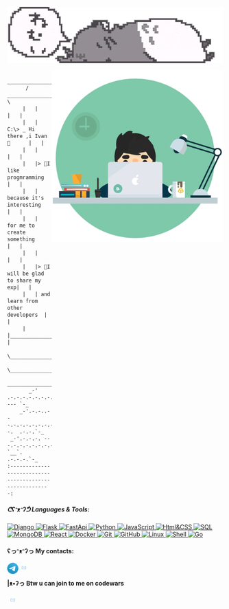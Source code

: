 <a href='https://github.com/TribQq'>
   
![header](https://github.com/TribQq/TribQq/blob/main/assets/headerV2fixed.webp)
</a>

<!--   <style>
   .text_in_tag {
    margin-top: -5px; /* Отрицательный отступ между заголовком и текстом */
   }
  </style> -->


<a href='https://github.com/TribQq'> <img align="right" alt="GIF" src="https://github.com/TribQq/TribQq/blob/main/assets/coding1crop.gif?raw=true" width="400"  /> </a>

<!-- <img align="right" alt="GIF" src="https://github.com/TribQq/TribQq/blob/main/assets/coding7.gif?raw=true"  /> -->


 ```
         ______________________________________
       /   _________________________________    \
      |   |                                  |   |
      |   |  C:\> _ Hi there ,i Ivan 👋      |   |
      |   |                                  |   |
      |   |> 🙌I like progmramming           |   |
      |   |   because it's interesting       |   |
      |   |   for me to create something     |   |
      |   |                                  |   |
      |   |> 🐼I will be glad to share my exp|   |
      |   | and learn from other developers  |   |           
      |   |__________________________________|   |
       \________________________________________/
           \_________________________________/
           ____________________________________
        _-'   .-.-.-.-.-.-.-.-.-.-.-.-.-.  --- `-_
     _-'.-.-..---.-.-.-.-.-.-.-.-.-.-.-.--.  .-.-.`-_
  _-'.-.-.-. ---.-.-.-.-.-.-.-.-.-.-.-.-`__`. .-.-.-.`-_
:-------------------------------------------------------: 
```


##### ᕦʕᵔᴥᵔʔᕥ Languages & Tools:

<!-- <a href='https://github.com/TribQq'>

![Django](https://img.shields.io/badge/Django-white?style=flat&logo=Django&logoColor=007D21&)
![Python](https://img.shields.io/badge/Python-white?style=flat&logo=Python&logoColor=4C5CD8)
![JavaScript](https://img.shields.io/badge/JavaScript-white?style=flat&logo=JavaScript&logoColor=FFAB00)
![Html](https://img.shields.io/badge/HTML-white?style=flat&logo=HTML5&logoColor=FF5600)
![CSS](https://img.shields.io/badge/CSS-white?style=flat&logo=CSS3&logoColor=FF5600)
![SQL](https://img.shields.io/badge/SQL-white?style=flat&logo=SQLite&logoColor=4C5CD8)
![Git](https://img.shields.io/badge/Git-white?style=flat&logo=GIT&logoColor=A63800)
![GitHub](https://img.shields.io/badge/GitHub-white?style=flat&logo=GITHUB&logoColor=black)
![Linux](https://img.shields.io/badge/Linux-white?style=flat&logo=Linux&logoColor=black)
</a> -->

<a href='https://github.com/TribQq'>
   
![Django](https://img.shields.io/badge/Django-7dc9aa?style=for-the-badge&logo=Django&logoColor=004d40&)
![Flask](https://img.shields.io/badge/Flask-7dc9aa?style=for-the-badge&logo=Flask&logoColor=black&)
![FastApi](https://img.shields.io/badge/FastApi-7dc9aa?style=for-the-badge&logo=FastApi&logoColor=white&)
![Python](https://img.shields.io/badge/Python-7dc9aa?style=for-the-badge&logo=Python&logoColor=4C5CD8)
![JavaScript](https://img.shields.io/badge/JavaScript-7dc9aa?style=for-the-badge&logo=JavaScript&logoColor=FFAB00)
![Html&CSS](https://img.shields.io/badge/HTML|CSS-7dc9aa?style=for-the-badge&logo=HTML5&logoColor=FF5600)
![SQL](https://img.shields.io/badge/SQLite|Postgtresql|Mysql-7dc9aa?style=for-the-badge&logo=SQLite&logoColor=4C5CD8)
![MongoDB](https://img.shields.io/badge/MongoDB-7dc9aa?style=for-the-badge&logo=MongoDb&logoColor=004d40)
![React](https://img.shields.io/badge/React-7dc9aa?style=for-the-badge&logo=React&logoColor=black)
![Docker](https://img.shields.io/badge/Docker-7dc9aa?style=for-the-badge&logo=Docker&logoColor=blue)
![Git](https://img.shields.io/badge/GIT-7dc9aa?style=for-the-badge&logo=GIT&logoColor=A63800)
![GitHub](https://img.shields.io/badge/GITHUB-7dc9aa?style=for-the-badge&logo=GITHUB&logoColor=black)
![Linux](https://img.shields.io/badge/Linux-7dc9aa?style=for-the-badge&logo=Linux&logoColor=black)   ![Shell](https://img.shields.io/badge/Shell-7dc9aa?style=for-the-badge&logo=PowerShell&logoColor=black) ![Go](https://img.shields.io/badge/Go-7dc9aa?style=for-the-badge&logo=Go&logoColor=blue)   
</a>


#### ʕっᵔᴥᵔʔっ My contacts:


[<img align="left" alt="CSS3" width="26px" src="https://raw.githubusercontent.com/TribQq/TribQq/8ec98072bf69762297c09cf57d808d16ff60408f/assets/tgicon0.gif" />](https://t.me/Qq_user)

[<img align="left" alt="CSS3" width="26px" src="https://raw.githubusercontent.com/TribQq/TribQq/main/assets/mail.gif" />](https://t.me/Qq_user)

<br>

<h4> |ᴥ•ʔっ Btw u can join to me on codewars   </h4> 


[<img align="left" alt="CSS3" width="26px" src="https://raw.githubusercontent.com/TribQq/TribQq/main/assets/mail.gif" />](https://t.me/Qq_user)


<!-- <img align="left" alt="CSS3" width="26px"  src="https://raw.githubusercontent.com/TribQq/TribQq/8ec98072bf69762297c09cf57d808d16ff60408f/assets/tgicon0.gif"> -->



<!-- [<img align="left" alt="CSS3" width="26px" src="https://raw.githubusercontent.com/TribQq/TribQq/8ec98072bf69762297c09cf57d808d16ff60408f/assets/tgicon0.gif" />](https://t.me/Qq_user) -->

<!-- <a href='https://t.me/Qq_user'>![Telegram](https://img.shields.io/badge/Tg-white?style=plastic&logo=Telegram&logoColor=)</a> -->

<!-- [<img align="left" alt="CSS3" width="26px" src="https://raw.githubusercontent.com/TribQq/TribQq/8ec98072bf69762297c09cf57d808d16ff60408f/assets/tgicon0.gif" />](https://github.com/TribQq)

[<img align="left" alt="CSS3" width="26px" src="https://raw.githubusercontent.com/TribQq/TribQq/8ec98072bf69762297c09cf57d808d16ff60408f/assets/tgicon0.gif" />][MyGithub]
 -->



<!--
**TribQq/TribQq** is a ✨ _special_ ✨ repository because its `README.md` (this file) appears on your GitHub profile.

Here are some ideas to get you started:

- 🔭 I’m currently working on ...
- 🌱 I’m currently learning ...
- 👯 I’m looking to collaborate on ...
- 🤔 I’m looking for help with ...
- 💬 Ask me about ...
- 📫 How to reach me: ...
- 😄 Pronouns: ...
- ⚡ Fun fact: ...
-->
<!-- [MyGithub]: https://github.com/TribQq -->
